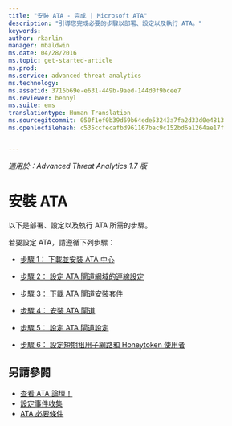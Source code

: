 ```yaml
---
title: "安裝 ATA - 完成 | Microsoft ATA"
description: "引導您完成必要的步驟以部署、設定以及執行 ATA。"
keywords: 
author: rkarlin
manager: mbaldwin
ms.date: 04/28/2016
ms.topic: get-started-article
ms.prod: 
ms.service: advanced-threat-analytics
ms.technology: 
ms.assetid: 3715b69e-e631-449b-9aed-144d0f9bcee7
ms.reviewer: bennyl
ms.suite: ems
translationtype: Human Translation
ms.sourcegitcommit: 050f1ef0b39d69b64ede53243a7fa2d33d0e4813
ms.openlocfilehash: c535ccfecafbd961167bac9c152bd6a1264ae17f


---
```


*適用於︰Advanced Threat Analytics 1.7 版*



# 安裝 ATA

以下是部署、設定以及執行 ATA 所需的步驟。

若要設定 ATA，請遵循下列步驟︰


-   [步驟 1： 下載並安裝 ATA 中心](install-ata-step1.md)

-   [步驟 2： 設定 ATA 閘道網域的連線設定](install-ata-step2.md)

-   [步驟 3： 下載 ATA 閘道安裝套件](install-ata-step3.md)

-   [步驟 4： 安裝 ATA 閘道](install-ata-step4.md)

-   [步驟 5： 設定 ATA 閘道設定](install-ata-step5.md)

-   [步驟 6： 設定短期租用子網路和 Honeytoken 使用者](install-ata-step6.md)


## 另請參閱

- [查看 ATA 論壇！](https://social.technet.microsoft.com/Forums/security/home?forum=mata)
- [設定事件收集](configure-event-collection.md)
- [ATA 必要條件](/advanced-threat-analytics/plan-design/ata-prerequisites)




<!--HONumber=Aug16_HO5-->


